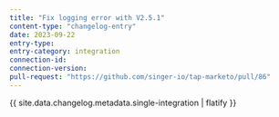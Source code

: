 ```yaml
---
title: "Fix logging error with V2.5.1"
content-type: "changelog-entry"
date: 2023-09-22
entry-type: 
entry-category: integration
connection-id: 
connection-version: 
pull-request: "https://github.com/singer-io/tap-marketo/pull/86"
---
```

{{ site.data.changelog.metadata.single-integration | flatify }}